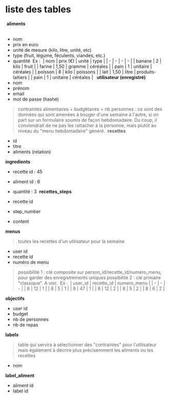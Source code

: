 # liste des tables
​
**aliments**  
​
- nom
- prix en euro
- unité de mesure (kilo, litre, unité, etc)
- type (fruit, légume, féculents, viandes, etc.)
- quantité
​
Ex : 
​
| nom     | prix (€) | unité    | type              |
| -       | -        | -        | -                 |
| banane  | 2        | kilo     | fruit             |
| farine  | 1,50     | gramme   | céréales          |
| pain    | 1        | unitaire | céréales          |
| poisson | 8        | kilo     | poissons          |
| lait    | 1,50     | litre    | produits-laitiers |
| pain    | 1        | unitaire | céréales          |
​
​
**utilisateur (enregistré)**
​
- nom
- prénom
- email
- mot de passe (hashé)
​
> contraintes alimentaires + budgétaires + nb personnes : ce sont des données qui sont amenées à bouger d'une semaine à l'autre, si on part sur un formulaire soumis de façon hebdomadaire. Du coup, il conviendrait de ne pas les rattacher à la personne, mais plutôt au  niveau du "menu hebdomadaire" généré. 
​
**recettes**

- id
- titre
- aliments (relation)

**ingredients**

- recette id : 45
- aliment id : 6
- quantité : 3
​
**recettes_steps**

- recette id
- step_number
- content​

**menus**

> toutes les recettes d'un utilisateur pour la semaine​

- user id
- recette id
- numéro de menu 
​
> possibilité 1 : clé composite sur person_id/recette_id/numéro_menu, pour garder des enregistrements uniques
> possibilité 2 : clé primaire "classique". A voir.
​
Ex : 
​
| user_id | recette_id | numero_menu |
| -       | -          | -           |
| 8       | 12         | 1           |
| 8       | 5          | 1           |
| 8       | 47         | 1           |
| 8       | 12         | 2           |
| 8       | 5          | 2           | 
| 8       | 6          | 2           | 
​

**objectifs**

- user id
- budget
- nb de personnes
- nb de repas​

**labels** 

> table qui servira à sélectionner des "contraintes" pour l'utilisateur
> mais également à décrire plus précisemment les aliments ou les recettes

- nom


**label_aliment** 

- aliment id
- label id
